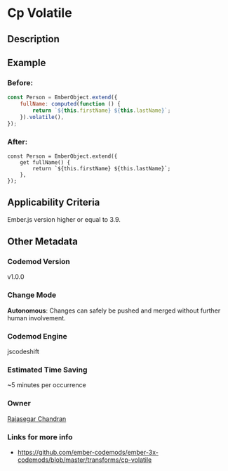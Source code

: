 # Cp Volatile

## Description

## Example

### Before:

```jsx
const Person = EmberObject.extend({
	fullName: computed(function () {
		return `${this.firstName} ${this.lastName}`;
	}).volatile(),
});
```

### After:

```tsx
const Person = EmberObject.extend({
	get fullName() {
		return `${this.firstName} ${this.lastName}`;
	},
});
```

## Applicability Criteria

Ember.js version higher or equal to 3.9.

## Other Metadata

### Codemod Version

v1.0.0

### Change Mode

**Autonomous**: Changes can safely be pushed and merged without further human involvement.

### **Codemod Engine**

jscodeshift

### Estimated Time Saving

~5 minutes per occurrence

### Owner

[Rajasegar Chandran](https://github.com/rajasegar)

### Links for more info

-   https://github.com/ember-codemods/ember-3x-codemods/blob/master/transforms/cp-volatile
